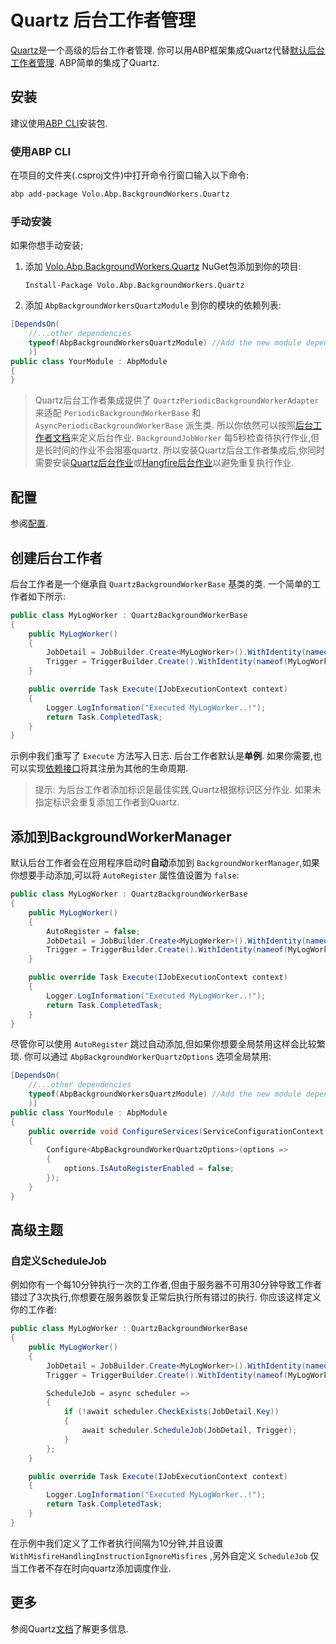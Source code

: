 # Quartz 后台工作者管理

[Quartz](https://www.quartz-scheduler.net/)是一个高级的后台工作者管理. 你可以用ABP框架集成Quartz代替[默认后台工作者管理](Background-Workers.md). ABP简单的集成了Quartz.

## 安装

建议使用[ABP CLI](CLI.md)安装包.

### 使用ABP CLI

在项目的文件夹(.csproj文件)中打开命令行窗口输入以下命令:

````bash
abp add-package Volo.Abp.BackgroundWorkers.Quartz
````

### 手动安装

如果你想手动安装;

1. 添加 [Volo.Abp.BackgroundWorkers.Quartz](https://www.nuget.org/packages/Volo.Abp.BackgroundWorkers.Quartz) NuGet包添加到你的项目:

   ````
   Install-Package Volo.Abp.BackgroundWorkers.Quartz
   ````

2. 添加 `AbpBackgroundWorkersQuartzModule` 到你的模块的依赖列表:

````csharp
[DependsOn(
    //...other dependencies
    typeof(AbpBackgroundWorkersQuartzModule) //Add the new module dependency
    )]
public class YourModule : AbpModule
{
}
````

> Quartz后台工作者集成提供了 `QuartzPeriodicBackgroundWorkerAdapter` 来适配 `PeriodicBackgroundWorkerBase` 和 `AsyncPeriodicBackgroundWorkerBase` 派生类. 所以你依然可以按照[后台工作者文档](Background-Workers.md)来定义后台作业.
> `BackgroundJobWorker` 每5秒检查待执行作业,但是长时间的作业不会阻塞quartz. 所以安装Quartz后台工作者集成后,你同时需要安装[Quartz后台作业](Background-Jobs-Quartz.md)或[Hangfire后台作业](Background-Jobs-Hangfire.md)以避免重复执行作业.

## 配置

参阅[配置](Background-Jobs-Quartz.md#配置).

## 创建后台工作者

后台工作者是一个继承自 `QuartzBackgroundWorkerBase` 基类的类. 一个简单的工作者如下所示:

```` csharp
public class MyLogWorker : QuartzBackgroundWorkerBase
{
    public MyLogWorker()
    {
        JobDetail = JobBuilder.Create<MyLogWorker>().WithIdentity(nameof(MyLogWorker)).Build();
        Trigger = TriggerBuilder.Create().WithIdentity(nameof(MyLogWorker)).StartNow().Build();
    }

    public override Task Execute(IJobExecutionContext context)
    {
        Logger.LogInformation("Executed MyLogWorker..!");
        return Task.CompletedTask;
    }
}
````

示例中我们重写了 `Execute` 方法写入日志. 后台工作者默认是**单例**. 如果你需要,也可以实现[依赖接口](Dependency-Injection.md#依赖接口)将其注册为其他的生命周期.

> 提示: 为后台工作者添加标识是最佳实践,Quartz根据标识区分作业. 如果未指定标识会重复添加工作者到Quartz.

## 添加到BackgroundWorkerManager

默认后台工作者会在应用程序启动时**自动**添加到 `BackgroundWorkerManager`,如果你想要手动添加,可以将 `AutoRegister` 属性值设置为 `false`:

```` csharp
public class MyLogWorker : QuartzBackgroundWorkerBase
{
    public MyLogWorker()
    {
        AutoRegister = false;
        JobDetail = JobBuilder.Create<MyLogWorker>().WithIdentity(nameof(MyLogWorker)).Build();
        Trigger = TriggerBuilder.Create().WithIdentity(nameof(MyLogWorker)).StartNow().Build();
    }

    public override Task Execute(IJobExecutionContext context)
    {
        Logger.LogInformation("Executed MyLogWorker..!");
        return Task.CompletedTask;
    }
}
````

尽管你可以使用 `AutoRegister` 跳过自动添加,但如果你想要全局禁用这样会比较繁琐. 你可以通过 `AbpBackgroundWorkerQuartzOptions` 选项全局禁用:

```csharp
[DependsOn(
    //...other dependencies
    typeof(AbpBackgroundWorkersQuartzModule) //Add the new module dependency
    )]
public class YourModule : AbpModule
{
    public override void ConfigureServices(ServiceConfigurationContext context)
    {
        Configure<AbpBackgroundWorkerQuartzOptions>(options =>
        {
            options.IsAutoRegisterEnabled = false;
        });
    }
}
```

## 高级主题

### 自定义ScheduleJob

例如你有一个每10分钟执行一次的工作者,但由于服务器不可用30分钟导致工作者错过了3次执行,你想要在服务器恢复正常后执行所有错过的执行. 你应该这样定义你的工作者:

```csharp
public class MyLogWorker : QuartzBackgroundWorkerBase
{
    public MyLogWorker()
    {
        JobDetail = JobBuilder.Create<MyLogWorker>().WithIdentity(nameof(MyLogWorker)).Build();
        Trigger = TriggerBuilder.Create().WithIdentity(nameof(MyLogWorker)).WithSimpleSchedule(s=>s.WithIntervalInMinutes(1).RepeatForever().WithMisfireHandlingInstructionIgnoreMisfires()).Build();

        ScheduleJob = async scheduler =>
        {
            if (!await scheduler.CheckExists(JobDetail.Key))
            {
                await scheduler.ScheduleJob(JobDetail, Trigger);
            }
        };
    }

    public override Task Execute(IJobExecutionContext context)
    {
        Logger.LogInformation("Executed MyLogWorker..!");
        return Task.CompletedTask;
    }
}
```

在示例中我们定义了工作者执行间隔为10分钟,并且设置 `WithMisfireHandlingInstructionIgnoreMisfires` ,另外自定义 `ScheduleJob` 仅当工作者不存在时向quartz添加调度作业.

## 更多

参阅Quartz[文档](https://www.quartz-scheduler.net/documentation/index.html)了解更多信息.